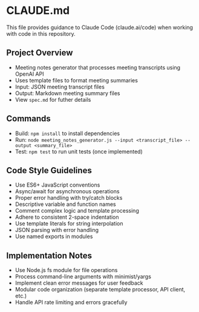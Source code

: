 # CLAUDE.md

This file provides guidance to Claude Code (claude.ai/code) when working with code in this repository.

## Project Overview
- Meeting notes generator that processes meeting transcripts using OpenAI API
- Uses template files to format meeting summaries
- Input: JSON meeting transcript files
- Output: Markdown meeting summary files
- View `spec.md` for futher details

## Commands
- Build: `npm install` to install dependencies
- Run: `node meeting_notes_generator.js --input <transcript_file> --output <summary_file>`
- Test: `npm test` to run unit tests (once implemented)

## Code Style Guidelines
- Use ES6+ JavaScript conventions
- Async/await for asynchronous operations
- Proper error handling with try/catch blocks
- Descriptive variable and function names
- Comment complex logic and template processing
- Adhere to consistent 2-space indentation
- Use template literals for string interpolation
- JSON parsing with error handling
- Use named exports in modules

## Implementation Notes
- Use Node.js fs module for file operations
- Process command-line arguments with minimist/yargs
- Implement clean error messages for user feedback
- Modular code organization (separate template processor, API client, etc.)
- Handle API rate limiting and errors gracefully